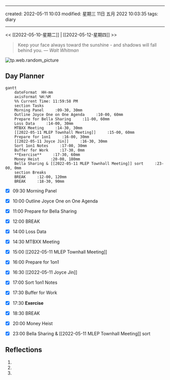 
---
created: 2022-05-11 10:03
modified: 星期三 11日 五月 2022 10:03:35
tags: diary

---
<< [[2022-05-10-星期二]] | [[2022-05-12-星期四]] >>
> Keep your face always toward the sunshine - and shadows will fall behind you.
> — <cite>Walt Whitman</cite>

![tp.web.random_picture](https://images.unsplash.com/photo-1503058695716-c5f66a905312?crop=entropy&cs=tinysrgb&fit=crop&fm=jpg&h=200&ixid=MnwxfDB8MXxyYW5kb218MHx8bGFuZHNjYXBlLHdhdGVyfHx8fHx8MTY1MjIzNDYxOQ&ixlib=rb-1.2.1&q=80&utm_campaign=api-credit&utm_medium=referral&utm_source=unsplash_source&w=200)

## Day Planner
```mermaid
gantt
    dateFormat  HH-mm
    axisFormat %H:%M
    %% Current Time: 11:59:58 PM
    section Tasks
    Morning Panel     :09-30, 30mm
    Outline Joyce One on One Agenda     :10-00, 60mm
    Prepare for Bella Sharing     :11-00, 60mm
    Loss Data     :14-00, 30mm
    MTBXX Meeting     :14-30, 30mm
    [[2022-05-11 MLEP Townhall Meeting]]     :15-00, 60mm
    Prepare for 1on1     :16-00, 30mm
    [[2022-05-11 Joyce Jin]]     :16-30, 30mm
    Sort 1on1 Notes     :17-00, 30mm
    Buffer for Work     :17-30, 0mm
    **Exercise**     :17-30, 60mm
    Money Heist     :20-00, 180mm
    Bella Sharing & [[2022-05-11 MLEP Townhall Meeting]] sort     :23-00, 0mm
    section Breaks
    BREAK     :12-00, 120mm
    BREAK     :18-30, 90mm
```

- [x] 09:30 Morning Panel
- [x] 10:00 Outline Joyce One on One Agenda
- [x] 11:00 Prepare for Bella Sharing
- [x] 12:00 BREAK
- [x] 14:00 Loss Data
- [x] 14:30 MTBXX Meeting
- [x] 15:00 [[2022-05-11 MLEP Townhall Meeting]]
- [x] 16:00 Prepare for 1on1
- [x] 16:30 [[2022-05-11 Joyce Jin]]
- [x] 17:00 Sort 1on1 Notes
- [x] 17:30 Buffer for Work
- [x] 17:30 **Exercise**
- [x] 18:30 BREAK
- [x] 20:00 Money Heist
- [x] 23:00 Bella Sharing & [[2022-05-11 MLEP Townhall Meeting]] sort




## Reflections
1. 
2. 
3. 
  
